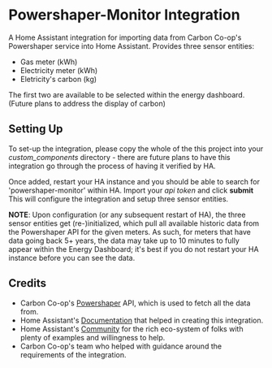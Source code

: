 # Powershaper-Monitor Integration

A Home Assistant integration for importing data from Carbon Co-op's Powershaper service into Home Assistant.
Provides three sensor entities:

- Gas meter (kWh)
- Electricity meter (kWh)
- Eletricity's carbon (kg)

The first two are available to be selected within the energy dashboard. (Future plans to address the display of carbon)

## Setting Up

To set-up the integration, please copy the whole of the this project into your _custom_components_ directory - there are future plans to have this integration go through the process of having it verified by HA.

Once added, restart your HA instance and you should be able to search for 'powershaper-monitor' within HA.
Import your _api token_ and click **submit**
This will configure the integration and setup three sensor entities.

**NOTE**: Upon configuration (or any subsequent restart of HA), the three sensor entities get (re-)initialized, which pull all available historic data from the Powershaper API for the given meters. As such, for meters that have data going back 5+ years, the data may take up to 10 minutes to fully appear within the Energy Dashboard; it's best if you do not restart your HA instance before you can see the data.

## Credits

- Carbon Co-op's [Powershaper](https://powershaper.io/) API, which is used to fetch all the data from.
- Home Assistant's [Documentation](https://developers.home-assistant.io/docs/creating_component_index/) that helped in creating this integration.
- Home Assistant's [Community](https://community.home-assistant.io/) for the rich eco-system of folks with plenty of examples and willingness to help.
- Carbon Co-op's team who helped with guidance around the requirements of the integration.
